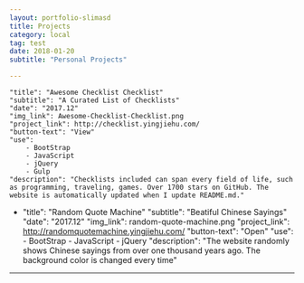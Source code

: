 ```yaml
---
layout: portfolio-slimasd
title: Projects
category: local
tag: test
date: 2018-01-20
subtitle: "Personal Projects"

---
```

	"title": "Awesome Checklist Checklist"
	"subtitle": "A Curated List of Checklists"
	"date": "2017.12"
	"img_link": Awesome-Checklist-Checklist.png
	"project_link": http://checklist.yingjiehu.com/
	"button-text": "View"
	"use":
		- BootStrap
		- JavaScript
		- jQuery
		- Gulp
	"description": "Checklists included can span every field of life, such as programming, traveling, games. Over 1700 stars on GitHub. The website is automatically updated when I update README.md."
-
	"title": "Random Quote Machine"
	"subtitle": "Beatiful Chinese Sayings"
	"date": "2017.12"
	"img_link": random-quote-machine.png
	"project_link": http://randomquotemachine.yingjiehu.com/
	"button-text": "Open"
	"use":
		- BootStrap
		- JavaScript
		- jQuery
	"description": "The website randomly shows Chinese sayings from over one thousand years ago. The background color is changed every time"
---